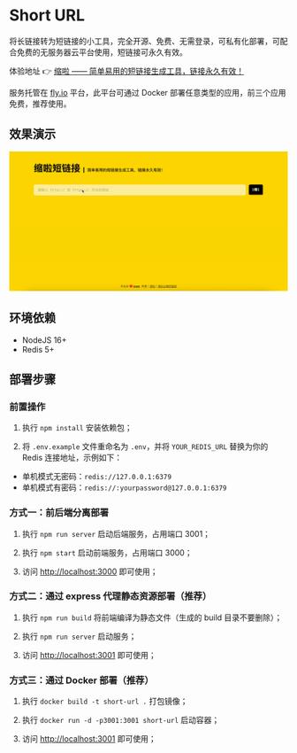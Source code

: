 # Short URL

将长链接转为短链接的小工具，完全开源、免费、无需登录，可私有化部署，可配合免费的无服务器云平台使用，短链接可永久有效。

体验地址 👉 [缩啦 —— 简单易用的短链接生成工具，链接永久有效！](https://chuanmu.co/)

服务托管在 [fly.io](https://fly.io) 平台，此平台可通过 Docker 部署任意类型的应用，前三个应用免费，推荐使用。

## 效果演示

![Demo](./docs/demo.gif)

## 环境依赖

- NodeJS 16+
- Redis 5+

## 部署步骤

### 前置操作

1. 执行 `npm install` 安装依赖包；

2. 将 `.env.example` 文件重命名为 `.env`，并将 `YOUR_REDIS_URL` 替换为你的 Redis 连接地址，示例如下：

- 单机模式无密码：`redis://127.0.0.1:6379`
- 单机模式有密码：`redis://:yourpassword@127.0.0.1:6379`

### 方式一：前后端分离部署

1. 执行 `npm run server` 启动后端服务，占用端口 3001；

2. 执行 `npm start` 启动前端服务，占用端口 3000；

3. 访问 [http://localhost:3000](http://localhost:3000) 即可使用；

### 方式二：通过 express 代理静态资源部署（推荐）

1. 执行 `npm run build` 将前端编译为静态文件（生成的 build 目录不要删除）；

2. 执行 `npm run server` 启动服务；

3. 访问 [http://localhost:3001](http://localhost:3001) 即可使用；

### 方式三：通过 Docker 部署（推荐）

1. 执行 `docker build -t short-url .` 打包镜像；

2. 执行 `docker run -d -p3001:3001 short-url` 启动容器；

3. 访问 [http://localhost:3001](http://localhost:3001) 即可使用；

